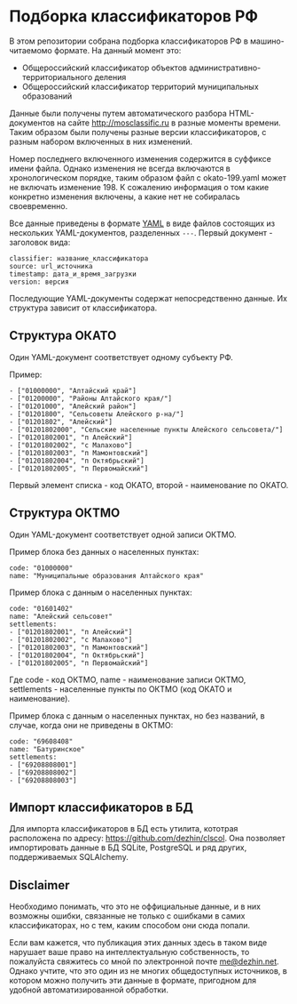 # Подборка классификаторов РФ #

В этом репозитории собрана подборка классификаторов РФ в машино-читаемомо
формате. На данный момент это:

* Общероссийский классификатор объектов административно-территориального деления
* Общероссийский классификатор территорий муниципальных образований

Данные были получены путем автоматического разбора HTML-документов на сайте
<http://mosclassific.ru> в разные моменты времени. Таким образом были получены
разные версии классификаторов, с разным набором включенных в них изменений.

Номер последнего включенного изменения содержится в суффиксе имени файла. Однако
изменения не всегда включаются в хронологическом порядке, таким образом файл с
okato-199.yaml может не включать изменение 198. К сожалению информация о том
какие конкретно изменения включены, а какие нет не собиралась своевременно.

Все данные приведены в формате [YAML](http://www.yaml.org/) в виде файлов
состоящих из нескольких YAML-документов, разделенных `---`. Первый документ -
заголовок вида:

    classifier: название_классификатора
    source: url_источника
    timestamp: дата_и_время_загрузки
    version: версия

Последующие YAML-документы содержат непосредственно данные. Их структура зависит
от классификатора.


## Структура ОКАТО ##

Один YAML-документ соответствует одному субъекту РФ. 

Пример:

    - ["01000000", "Алтайский край"]
    - ["01200000", "Районы Алтайского края/"]
    - ["01201000", "Алейский район"]
    - ["01201800", "Сельсоветы Алейского р-на/"]
    - ["01201802", "Алейский"]
    - ["01201802000", "Сельские населенные пункты Алейского сельсовета/"]
    - ["01201802001", "п Алейский"]
    - ["01201802002", "с Малахово"]
    - ["01201802003", "п Мамонтовский"]
    - ["01201802004", "п Октябрьский"]
    - ["01201802005", "п Первомайский"]

Первый элемент списка - код ОКАТО, второй - наименование по ОКАТО.


## Структура ОКТМО ##

Один YAML-документ соответствует одной записи ОКТМО.

Пример блока без данных о населенных пунктах:

    code: "01000000"
    name: "Муниципальные образования Алтайского края"

Пример блока с данным о населенных пунктах:

    code: "01601402"
    name: "Алейский сельсовет"
    settlements:
    - ["01201802001", "п Алейский"]
    - ["01201802002", "с Малахово"]
    - ["01201802003", "п Мамонтовский"]
    - ["01201802004", "п Октябрьский"]
    - ["01201802005", "п Первомайский"]

Где code - код ОКТМО, namе - наименование записи ОКТМО, settlements - населенные
пункты по ОКТМО (код ОКАТО и наименование).

Пример блока с данным о населенных пунктах, но без названий, в случае, когда они
не приведены в ОКТМО:

    code: "69608408"
    name: "Батуринское"
    settlements:
    - ["69208808001"]
    - ["69208808002"]
    - ["69208808003"]


## Импорт классификаторов в БД ##

Для импорта классификаторов в БД есть утилита, кототрая расположена по адресу:
<https://github.com/dezhin/clscol>. Она позволяет импортировать данные в БД SQLite,
PostgreSQL и ряд других, поддерживаемых SQLAlchemy.


## Disclaimer ##

Необходимо понимать, что это не оффициальные данные, и в них возможны ошибки,
связанные не только с ошибками в самих классификаторах, но с тем, каким способом
они сюда попали. 

Если вам кажется, что публикация этих данных здесь в таком виде нарушает ваше
право на интеллектуальную собственность, то пожалуйста свяжитесь со мной по 
электронной почте <me@dezhin.net>. Однако учтите, что это один из не многих
общедоступных источников, в котором можно получить эти данные в формате,
пригодном для удобной автоматизированной обработки.
